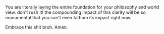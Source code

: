 You are literally laying the entire foundation for your philosophy and world view. don't rush it! the compounding impact of this clarity will be so monumental that you can't even fathom its impact right now.

Embrace this shit bruh. Amen.